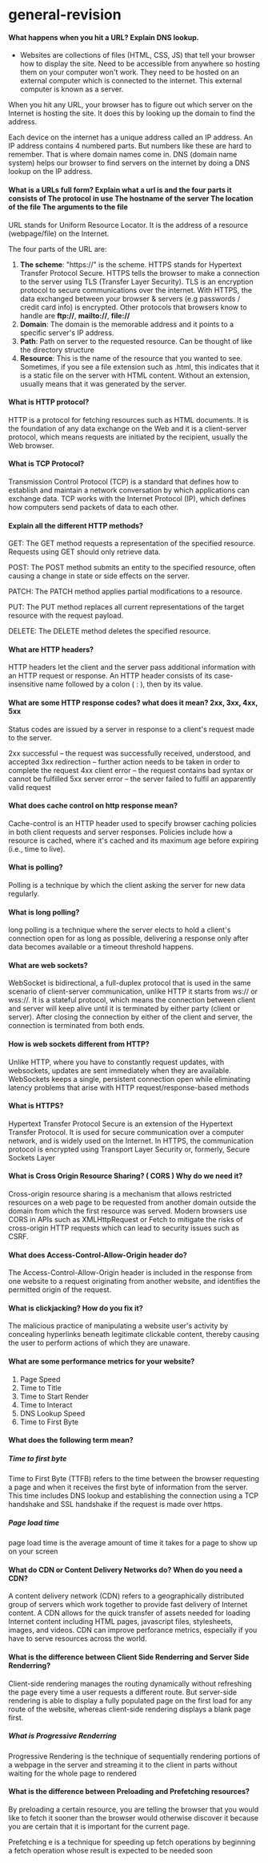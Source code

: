 # general-revision

#### What happens when you hit a URL? Explain DNS lookup.

- Websites are collections of files (HTML, CSS, JS) that tell your browser how to display the site. Need to be accessible from anywhere so hosting them on your computer won't work. They need to be hosted on an external computer which is connected to the internet. This external computer is known as a server.

When you hit any URL, your browser has to figure out which server on the Internet is hosting the site. It does this by looking up the domain to find the address. 

Each device on the internet has a unique address called an IP address. An IP address contains 4 numbered parts. But numbers like these are hard to remember. That is where domain names come in. DNS (domain name system) helps our browser to find servers on the internet by doing a DNS lookup on the IP address.

#### What is a URLs full form? Explain what a url is and the four parts it consists of The protocol in use The hostname of the server The location of the file The arguments to the file

URL stands for Uniform Resource Locator. It is the address of a resource (webpage/file) on the Internet.

The four parts of the URL are:

1) **The scheme**: "https://" is the scheme. HTTPS stands for Hypertext Transfer Protocol Secure. HTTPS tells the browser to make a connection to the server using TLS (Transfer Layer Security). TLS is an encryption protocol to secure communications over the internet. With HTTPS, the data exchanged between your browser & servers (e.g passwords / credit card info) is encrypted. Other protocols that browsers know to handle are **ftp://**, **mailto://**, **file://**
  2) **Domain**: The domain is the memorable address and it points to a specific server's IP address.
  3) **Path**: Path on server to the requested resource. Can be thought of like the directory structure
  4) **Resource**: This is the name of the resource that you wanted to see. Sometimes, if you see a file extension such as .html, this indicates that it is a static file on the server with HTML content. Without an extension, usually means that it was generated by the server. 

#### What is HTTP protocol?

HTTP is a protocol for fetching resources such as HTML documents. It is the foundation of any data exchange on the Web and it is a client-server protocol, which means requests are initiated by the recipient, usually the Web browser.

#### What is TCP Protocol?

Transmission Control Protocol (TCP) is a standard that defines how to establish and maintain a network conversation by which applications can exchange data. TCP works with the Internet Protocol (IP), which defines how computers send packets of data to each other.

#### Explain all the different HTTP methods?

GET: The GET method requests a representation of the specified resource. Requests using GET should only retrieve data.

POST: The POST method submits an entity to the specified resource, often causing a change in state or side effects on the server.

PATCH: The PATCH method applies partial modifications to a resource.

PUT: The PUT method replaces all current representations of the target resource with the request payload.

DELETE: The DELETE method deletes the specified resource.

#### What are HTTP headers?

HTTP headers let the client and the server pass additional information with an HTTP request or response. An HTTP header consists of its case-insensitive name followed by a colon ( : ), then by its value.

#### What are some HTTP response codes? what does it mean? 2xx, 3xx, 4xx, 5xx

 Status codes are issued by a server in response to a client's request made to the server. 

2xx successful – the request was successfully received, understood, and accepted
3xx redirection – further action needs to be taken in order to complete the request
4xx client error – the request contains bad syntax or cannot be fulfilled
5xx server error – the server failed to fulfil an apparently valid request

#### What does cache control on http response mean?

Cache-control is an HTTP header used to specify browser caching policies in both client requests and server responses. Policies include how a resource is cached, where it's cached and its maximum age before expiring (i.e., time to live).

#### What is polling?

Polling is a technique by which the client asking the server for new data regularly.

#### What is long polling?

long polling is a technique where the server elects to hold a client's connection open for as long as possible, delivering a response only after data becomes available or a timeout threshold happens.

#### What are web sockets?

WebSocket is bidirectional, a full-duplex protocol that is used in the same scenario of client-server communication, unlike HTTP it starts from ws:// or wss://. It is a stateful protocol, which means the connection between client and server will keep alive until it is terminated by either party (client or server). After closing the connection by either of the client and server, the connection is terminated from both ends. 

#### How is web sockets different from HTTP?

Unlike HTTP, where you have to constantly request updates, with websockets, updates are sent immediately when they are available. WebSockets keeps a single, persistent connection open while eliminating latency problems that arise with HTTP request/response-based methods

#### What is HTTPS?

Hypertext Transfer Protocol Secure is an extension of the Hypertext Transfer Protocol. It is used for secure communication over a computer network, and is widely used on the Internet. In HTTPS, the communication protocol is encrypted using Transport Layer Security or, formerly, Secure Sockets Layer

#### What is Cross Origin Resource Sharing? ( CORS ) Why do we need it?

Cross-origin resource sharing is a mechanism that allows restricted resources on a web page to be requested from another domain outside the domain from which the first resource was served. Modern browsers use CORS in APIs such as XMLHttpRequest or Fetch to mitigate the risks of cross-origin HTTP requests which can lead to security issues such as CSRF.

#### What does Access-Control-Allow-Origin header do?

The Access-Control-Allow-Origin header is included in the response from one website to a request originating from another website, and identifies the permitted origin of the request.

#### What is clickjacking? How do you fix it?

The malicious practice of manipulating a website user's activity by concealing hyperlinks beneath legitimate clickable content, thereby causing the user to perform actions of which they are unaware.

#### What are some performance metrics for your website?

1. Page Speed
2. Time to Title
3. Time to Start Render
4.  Time to Interact
5.  DNS Lookup Speed
6.  Time to First Byte

#### What does the following term mean?
##### Time to first byte

Time to First Byte (TTFB) refers to the time between the browser requesting a page and when it receives the first byte of information from the server. This time includes DNS lookup and establishing the connection using a TCP handshake and SSL handshake if the request is made over https.

##### Page load time

 page load time is the average amount of time it takes for a page to show up on your screen

#### What do CDN or Content Delivery Networks do? When do you need a CDN?

A content delivery network (CDN) refers to a geographically distributed group of servers which work together to provide fast delivery of Internet content. A CDN allows for the quick transfer of assets needed for loading Internet content including HTML pages, javascript files, stylesheets, images,  and videos. CDN can improve perforance metrics, especially if you have to serve resources across the world.

#### What is the difference between Client Side Renderring and Server Side Renderring?

Client-side rendering manages the routing dynamically without refreshing the page every time a user requests a different route. But server-side rendering is able to display a fully populated page on the first load for any route of the website, whereas client-side rendering displays a blank page first.

##### What is Progressive Renderring

Progressive Rendering is the technique of sequentially rendering portions of a webpage in the server and streaming it to the client in parts without waiting for the whole page to rendered

#### What is the difference between Preloading and Prefetching resources?

By preloading a certain resource, you are telling the browser that you would like to fetch it sooner than the browser would otherwise discover it because you are certain that it is important for the current page.

Prefetching e is a technique for speeding up fetch operations by beginning a fetch operation whose result is expected to be needed soon



 
   

